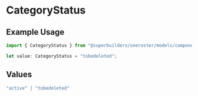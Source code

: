 # CategoryStatus

## Example Usage

```typescript
import { CategoryStatus } from "@superbuilders/oneroster/models/components";

let value: CategoryStatus = "tobedeleted";
```

## Values

```typescript
"active" | "tobedeleted"
```